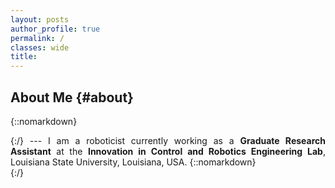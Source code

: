 ```yaml
---
layout: posts
author_profile: true
permalink: /
classes: wide
title: 
---
```


## About Me {#about}
{::nomarkdown}
<div style="text-align: justify;">
{:/}
---
I am a roboticist currently working as a <strong>Graduate Research Assistant</strong> at the <strong>Innovation in Control and Robotics Engineering Lab</strong>, Louisiana State University, Louisiana, USA. 
{::nomarkdown}
</div>
{:/}